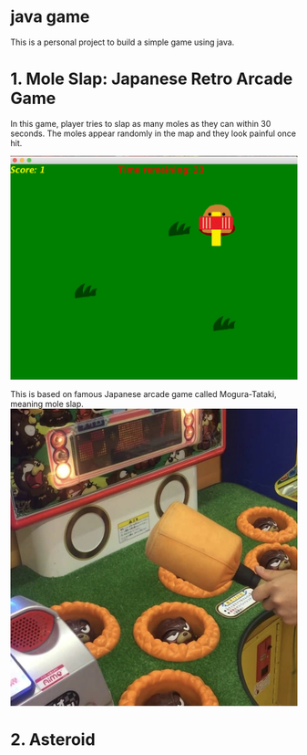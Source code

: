 # java game
This is a personal project to build a simple game using java.

# 1. Mole Slap: Japanese Retro Arcade Game
In this game, player tries to slap as many moles as they can within 30 seconds.
The moles appear randomly in the map and they look painful once hit.

![alt text](src/com/yotaro/javagame/image/mole-slap-game.png)

This is based on famous Japanese arcade game called Mogura-Tataki, meaning mole slap.
![alt text](src/com/yotaro/javagame/image/mole-slap.jpeg)

# 2. Asteroid
